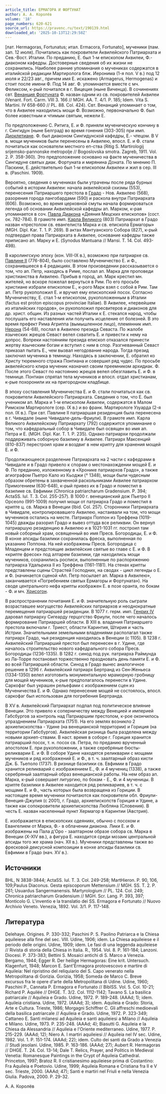 ```yaml
---
article_title: ЕРМАГОРА И ФОРТУНАТ
author: А. А. Королёв
volume: '18'
page_numbers: 620-621
source_url: https://pravenc.ru/text/190139.html
downloaded_at: '2025-10-13T12:29:58Z'
---
```


[лат. Hermagoras, Fortunatus; итал. Ermacora, Fortunato], мученики (пам. зап. 12 июля). Почитались как покровители Аквилейского Патриархата и Сев.-Вост. Италии. По преданию, Е. был 1-м епископом Аквилеи, Ф.- диаконом кафедры. Достоверные сведения об их жизни не сохранились. Наиболее ранние упоминания о мучениках содержатся в италийской редакции Мартиролога блж. Иеронима (1-я пол. V в.) под 12 июля и 22/23 авг., причем имя Е. искажено (Armagerus, Hermogenas) и стоит после имени Ф. Под 14 авг. Ф. упоминается вместе с мч. Феликсом, к-рый почитался в г. Вицеция (ныне Виченца). В сочинениях свт. [Венанция Фортуната](<https://pravenc.ru/text/Венанция Фортуната.html>) Ф. назван одним из св. покровителей Аквилеи (Venant. Fort. Carm. VIII 3. 166 // MGH. AA. T. 4/1. P. 185; Idem. Vita S. Martini. IV 658-660 // PL. 88. Col. 424). Свт. Венанций упоминает о том, что в Аквилее находились мощи Ф. Возможно, первоначально Ф. был более известным и чтимым святым, нежели Е.

По предположению С. Ритига, Е. и Ф. приняли мученическую кончину в г. Сингидун (ныне Белград) во время гонения (303-305) при имп. [Диоклетиане](https://pravenc.ru/text/Диоклетиан.html). Ф. был диаконом Сингидунской кафедры, Е.- чтецом. В V в. мощи мучеников были перенесены в Аквилею, впосл. Е. и Ф. стали почитаться как основатели местного еп-ства (Ritig S. Martirologij srijemsko-pannonske metropolje // Bogoslovska smotra. Zagreb, 1911. Vol. 2. P. 358-360). Это предположение основано на факте мученичества в Сингидуне святых диак. Фортуната и мирянина Доната. По мнению П. Паскини, Е. действительно был 1-м епископом Аквилеи и жил в сер. III в. (Paschini. 1909).

Вероятно, сведения о мучениках были утрачены после ряда бурных событий в истории Аквилеи: начала аквилейской схизмы (553), перенесения Патриаршего престола в [Градо](https://pravenc.ru/text/Градо.html) - Нов. Аквилею (568), разорения города лангобардами (590) и раскола внутри Патриархата (606). Возможно, во время церковной смуты начала формироваться легенда об основании Аквилейской кафедры ап. Марком, к-рая упоминается в соч. [Павла Диакона](<https://pravenc.ru/text/Павл Диакон.html>) «Деяния Мецских епископов» (сост. ок. 782-784). В грамоте имп. [Карла Великого](<https://pravenc.ru/text/Карл Великий.html>) (803) Патриархат в Градо назван «престолом св. евангелиста Марка и св. епископа Ермагоры» (MGH. Dipl. Kar. T. 1. P. 269). В актах Мантуанского Собора (827), к-рый подтвердил права Патриархата в Аквилее, основание кафедры также приписано ап. Марку и Е. (Synodus Mantuana // Mansi. T. 14. Col. 493-498).

В каролингскую эпоху (кон. VIII-IX в.), возможно при патриархе св. [Павлине II](<https://pravenc.ru/text/Павлине II.html>) (776-804), было составлено Мученичество Е. и Ф., сохранившееся в 4 редакциях. В этом произведении рассказывается о том, что ап. Петр, находясь в Риме, послал ап. Марка для проповеди христианства в Аквилею. Прибыв в город, ап. Марк крестил мн. жителей, но вскоре пожелал вернуться в Рим. По его просьбе христиане избрали епископом Е., к-рого Марк взял с собой в Рим. Там ап. Петр рукоположил Е. и вручил ему епископский посох. Согласно Мученичеству, Е. стал 1-м епископом, рукоположенным в Италии (factus est proton episcopus provinciae Italiae). В Аквилее, «первейшем из италийских городов», он рукоположил пресвитеров и диаконов для др. христ. общин. Из разных частей Италии к Е. стекался народ, чтобы послушать его наставления или получить исцеление от болезней. В это время префект Рима Агриппа (вымышленное лицо), племянник имп. [Нерона](https://pravenc.ru/text/Нерона.html) (54-68), послал в Аквилею презида Севаста. По жалобе языческих жрецов Севаст велел схватить Е. и привести к нему на допрос. Вопреки настояниям презида епископ отказался принести жертву языческим богам и вступил с ним в спор. Разгневанный Севаст приказал пытать Е., чем вызвал негодование народа. Тогда презид заключил мученика в темницу. Находясь в заключении, Е. обратил ко Христу тюремного стража Понтиана и совершил ряд чудес. По просьбе аквилейского клира мученик назначил своим преемником архидиак. Ф. После этого Севаст по настоянию жрецов велел обезглавить Е. и Ф. в темнице. Понтиан спрятал тела мучеников и впосл. отдал христианам, к-рые похоронили их на пригородном кладбище.

В эпоху составления Мученичества Е. и Ф. стали почитаться как св. покровители Аквилейского Патриархата. Сведения о том, что Е. был учеником ап. Марка и 1-м епископом Аквилеи, содержатся в Малом Римском Мартирологе (сер. IX в.) и во франк. Мартирологе Узуарда (2-я пол. IX в.). При свт. Павлине II патриаршая резиденция была перенесена в г. Чивидале (ныне Чивидале-дель-Фриули). В грамоте имп. Карла Великого Аквилейскому Патриархату (792) содержится упоминание о том, что кафедральный собор в Чивидале был освящен во имя ап. Петра и Е. (MGH. Dipl. Kar. T. 1. P. 235). Однако патриархи продолжали поддерживать соборную базилику в Аквилее. Патриарх Максенций (810-837) перестроил храм и воздвиг в нем крипту для хранения мощей Е. и Ф.

Продолжающееся разделение Патриархата на 2 части с кафедрами в Чивидале и в Градо привело к спорам о местонахождении мощей Е. и Ф. По преданию, изложенному в «Хронике патриархов Градо», а также агиографом Пьетро Кало из Кьоджи († 1348), мощи были чудесным образом обретены в захваченной раскольниками Аквилее патриархом Примогением (630-648), к-рый привез их в Градо и поместил в базилике св. Евфимии (Chronica patriarcharum Gradensium. P. 394; ActaSS. Iul. T. 3. Col. 255-257). В 1000 г. венецианский дож Пьетро II Орсеоло (991-1009) получил мощи от патриарха Градо и поместил в крипте ц. св. Марка в Венеции (Ibid. Col. 257). Сторонники Патриархата в Чивидале, контролировавшего Аквилею, настаивали на том, что мощи мучеников остались на месте. Патриарх Поппон из Треффена (1019-1045) дважды разорил Градо и вывез оттуда все реликвии. Он вернул патриаршую резиденцию в Аквилею и в 1021-1031 гг. построил там новый соборный храм, освященный во имя Пресв. Богородицы, Е. и Ф. В конхе апсиды базилики сохранилась фреска, выполненная по указанию Поппона. На ней изображены Пресв. Богородица с Младенцем и предстоящие аквилейские святые во главе с Е. и Ф. В «крипте фресок» под алтарем базилики, где находились мощи мучеников, сохранились росписи, выполненные по распоряжению патриарха Удальриха II из Треффена (1161-1181). На стенах крипты представлены сцены Страстей Господних, на сводах - цикл легенды о Е. и Ф. (начинается сценой «Ап. Петр посылает ап. Марка в Аквилею», заканчивается «Погребением святых Ермагоры и Фортуната»). На своде центрального нефа крипты изображен Е. в позе оранта, по бокам - Ф. и мч. [Хрисогон](https://pravenc.ru/text/Хрисогон.html).

В распространении почитания Е. и Ф. значительную роль сыграли возраставшее могущество Аквилейских патриархов и неоднократные перемещения патриаршей резиденции. В 1077 г. герм. имп. [Генрих IV](<https://pravenc.ru/text/Генрих IV.html>) даровал патриарху Сигеарду герцогство Фриули, после чего началось формирование Патриаршей области. В XIII в. владения Патриаршего престола включали г. Триест, области Каринтия, Штирия и часть Истрии. Значительными земельными владениями располагал также патриарх Градо, чья резиденция находилась в Венеции (с 1105). В 1238 г. Аквилейский Патриарший престол был перенесен в г. Удине, где началось строительство нового кафедрального собора Пресв. Богородицы (1236-1335). В 1282 г. синод под рук. патриарха Раймунда из Ла-Торре постановил торжественно праздновать день памяти Е. и Ф. во всей Патриаршей области. Синод в Градо вынес аналогичное решение в 1296 г. Аквилейский патриарх Бертранд из Сен-Женьеса (1334-1350) велел изготовить монументальную мраморную гробницу для мощей мучеников, к-рые предполагалось перенести в Удине. Саркофаг был украшен рельефами с изображением сцен из Мученичества Е. и Ф. Однако перенесение мощей не состоялось, впосл. саркофаг был использован для погребения Бертранда.

В XV в. Аквилейский Патриархат подпал под политическое влияние Венеции. Это привело к соперничеству между Венецией и империей Габсбургов за контроль над Патриаршим престолом, к-рое окончилось упразднением Патриархата (1751). На его землях возникло 2 архиепископства - Удине (на венецианской территории) и Гориция (на территории Габсбургов). Аквилейская ризница была разделена между новыми архиеп-ствами. В наст. время в соборе г. Гориция хранится патриарший посох, т. н. посох св. Петра, по преданию врученный апостолом Е. при рукоположении, а также серебряные бюсты-реликварии Е. и Ф. В соборе Удине находятся реликварии с мощами мучеников и ряд изображений Е. и Ф., в т. ч. заалтарный образ кисти Дж. Б. Тьеполо (1737). В ризнице базилики св. Евфимии в Градо хранится реликварий с изображением Е., Ф. и 4 мучениц (1338), а также серебряный заалтарный образ венецианской работы. На нем образ ап. Марка, к-рый совершает литургию, по бокам - Е., Ф. и 4 мученицы. В крипте базилики в Аквилее находится ряд реликвариев, в т. ч. с мощами Е. и Ф., часть которых была возвращена из Гориции. В настоящее время мученики почитаются как покровители обл. Фриули-Венеция-Джулия (с 2001), г. Градо, архиепископств Гориция и Удине, а также как сопокровители архиепископства Любляна (Словения). В честь Е. назван населенный пункт Хермагор в Каринтии (Австрия).

Е. изображается в епископских одеяниях, обычно с посохом и Евангелием от Марка, Ф.- в облачении диакона. Лики Е. и Ф. изображены на Пала д'Оро - заалтарном образе собора св. Марка в Венеции (X-XIV вв.), а фигура Е. находится среди мозаик центральной апсиды того же храма (нач. XII в.). Мученики представлены также во фресковой деисусной композиции в конхе апсиды базилики св. Евфимии в Градо (нач. XV в.).

## Источники

BHL, N 3838-3844; ActaSS. Iul. T. 3. Col. 249-258; MartHieron. P. 90, 106, 109;Paulus Diaconus. Gesta episcoporum Mettensium // MGH. SS. T. 2. P. 261; Usuardus Sangermanensis. Martyrologium // PL. 124. Col. 249; Chronica patriarcharum Gradensium // MGH. Scr. Lang. P. 393, 397; Monticolo G. L'inventio e la translatio dei SS. Ermagora e Fortunato // Nuovo Archivio Veneto. Venezia, 1892. Vol. 3/1. P. 117-148.

## Литература

Delehaye. Origines. P. 330-332; Paschini P. S. Paolino Patriarca e la Chiesa aquileiese alla fine del sec. VIII. Udine, 1906; idem. La Chiesa aquileiese e il periodo delle origini. Udine, 1909; idem. Le fasi di una leggenda aquileiese // Rivista di storia della Chiesa in Italia. R., 1954. Vol. 8. P. 161-184; Lanzoni. Diocesi. P. 373-383; Bettini S. Mosaici antichi di S. Marco a Venezia. Bergamo, 1944; Egger R. Der heilige Hermagoras: Eine krit. Untersuch. Klagenfurt, 1948; Marcon E. Sant'Ermagora protovescovo e martire di Aquileia: Nel ripristino del reliquiario del S. Capo venerato nella Metropolitana di Gorizia. Gorizia, 1958; Someda de Marco C. Breve excursus fra le opere d'arte della Metropolitana di Udine. Udine, 1960; Paschini P., Cannata P. Ermagora e Fortunato // BiblSS. Vol. 5. Col. 10-21; Richard P. Aquilée // DHGE. T. 3/2. Col. 1112-1142; Tavano S. La basilica patriarcale // Aquileia e Grado. Udine, 1972. P. 189-248. (AAAd; 1); idem. Aquileia cristiana. Udine, 1972. (AAAd; 3); idem. Aquileia e Grado: Storia, Arte e Cultura. Trieste, 1986; Morgagni Schiffrer C. Gli affreschi medioevali della basilica patriarcale // Aquileia e Grado. Udine, 1972. P. 323-349; Cattaneo E. Santi milanesi ad Aquileia e santi aquileiesi a Milano // Aquileia e Milano. Udine, 1973. P. 235-248. (AAAd; 4); Biasutti G. Aquileia e la Chiesa da Alessandria // Aquileia e l'Oriente mediterraneo. Udine, 1977. P. 215-229. (AAAd; 12); Niero A. I martiri aquileiesi // Aquileia nel IV sec. Udine, 1982. Vol. 1. P. 151-174. (AAAd; 22); idem. Culto dei santi da Grado a Venezia // Studi jesolani. Udine, 1985. P. 163-186. (AAAd; 27); Aubert R. Hermagoras // DHGE. T. 24. Col. 13-14; Dale T. Relics, Prayer, and Politics in Medieval Venetia: Romanesque Paintings in the Crypt of Aquileia Cathedral. Princeton, 1997; Bratoz R. Il cristianesimo aquileiese prima di Costantino: Fra Aquileia e Poetovio. Udine, 1999; Aquileia Romana e Cristiana fra II e V sec. Trieste, 2000. (AAAd; 47); Santi e martiri nel Friuli e nella Venezia Giulia. Padova, 2000. P. 29-32.

А. А. Королёв
